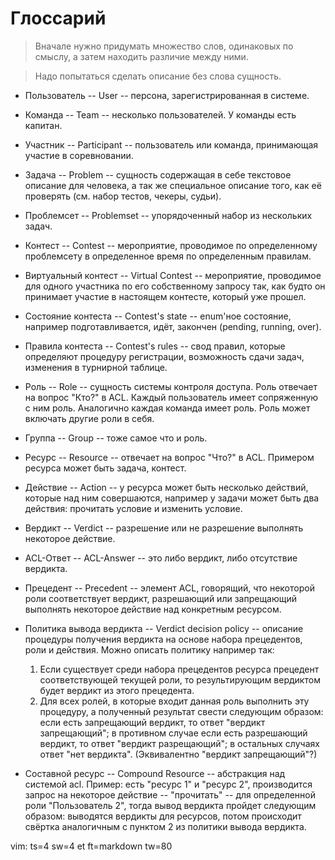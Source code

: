 Глоссарий
===
> Вначале нужно придумать множество слов, одинаковых по смыслу, а затем находить
> различие между ними.

> Надо попытаться сделать описание без слова сущность.

* Пользователь -- User -- персона, зарегистрированная в системе.
* Команда -- Team -- несколько пользователей. У команды есть капитан.
* Участник -- Participant -- пользователь или команда, принимающая участие в
  соревновании.
* Задача  -- Problem -- сущность содержащая в себе текстовое описание для
  человека, а так же специальное описание того, как её проверять (см. набор
  тестов, чекеры, судьи).
* Проблемсет -- Problemset -- упорядоченный набор из нескольких задач.
* Контест -- Contest -- мероприятие, проводимое по определенному проблемсету в
  определенное время по определенным правилам.
* Виртуальный контест -- Virtual Contest -- мероприятие, проводимое для
  одного участника по его собственному запросу так, как будто он принимает
  участие в настоящем контесте, который уже прошел.
* Состояние контеста -- Contest's state -- enum'ное состояние, например
  подготавливается, идёт, закончен (pending, running, over).
* Правила контеста -- Contest's rules -- свод правил, которые определяют
  процедуру регистрации, возможность сдачи задач, изменения в турнирной таблице.


* Роль -- Role -- сущность системы контроля доступа. Роль отвечает на вопрос
  "Кто?" в ACL. Каждый пользователь имеет сопряженную с ним роль. Аналогично
  каждая команда имеет роль. Роль может включать другие роли в себя.
* Группа -- Group -- тоже самое что и роль.
* Ресурс -- Resource -- отвечает на вопрос "Что?" в ACL. Примером ресурса может
  быть задача, контест.
* Действие -- Action -- у ресурса может быть несколько действий, которые над ним
  совершаются, например у задачи может быть два действия: прочитать условие и
  изменить условие.
* Вердикт -- Verdict -- разрешение или не разрешение выполнять некоторое
  действие.
* ACL-Ответ -- ACL-Answer -- это либо вердикт, либо отсутствие вердикта.
* Прецедент -- Precedent -- элемент ACL, говорящий, что некоторой роли
  соответствует вердикт, разрешающий или запрещающий выполнять некоторое
  действие над конкретным ресурсом.
* Политика вывода вердикта -- Verdict decision policy -- описание процедуры
  получения вердикта на основе набора прецедентов, роли и действия. Можно
  описать политику например так:
    1. Если существует среди набора прецедентов ресурса прецедент соответствующей
      текущей роли, то результирующим вердиктом будет вердикт из этого
      прецедента.
    2. Для всех ролей, в которые входит данная роль выполнить эту процедуру, а
      полученный результат свести следующим образом: если есть запрещающий
      вердикт, то ответ "вердикт запрещающий"; в противном случае если
      есть разрешающий вердикт, то ответ "вердикт разрещающий"; в
      остальных случаях ответ "нет вердикта". (Эквивалентно "вердикт запрещающий"?)
* Составной ресурс -- Compound Resource -- абстракция над системой acl. Пример:
  есть "ресурс 1" и "ресурс 2", производится запрос на некоторое действие
  -- "прочитать" -- для определенной роли "Пользователь 2", тогда вывод вердикта
  пройдет следующим образом: выводятся вердикты для ресурсов, потом происходит
  свёртка аналогичным с пунктом 2 из политики вывода вердикта.


vim: ts=4 sw=4 et ft=markdown tw=80
